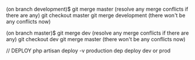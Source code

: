 (on branch development)$ git merge master
(resolve any merge conflicts if there are any)
git checkout master
git merge development (there won't be any conflicts now)

(on branch master)$ git merge dev
(resolve any merge conflicts if there are any)
git checkout dev
git merge master (there won't be any conflicts now)


// DEPLOY
php artisan deploy -v production
dep deploy dev or prod